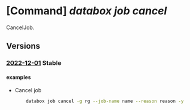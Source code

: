 # [Command] _databox job cancel_

CancelJob.

## Versions

### [2022-12-01](/Resources/mgmt-plane/L3N1YnNjcmlwdGlvbnMve30vcmVzb3VyY2Vncm91cHMve30vcHJvdmlkZXJzL21pY3Jvc29mdC5kYXRhYm94L2pvYnMve30vY2FuY2Vs/2022-12-01.xml) **Stable**

<!-- mgmt-plane /subscriptions/{}/resourcegroups/{}/providers/microsoft.databox/jobs/{}/cancel 2022-12-01 -->

#### examples

- Cancel job
    ```bash
        databox job cancel -g rg --job-name name --reason reason -y
    ```
